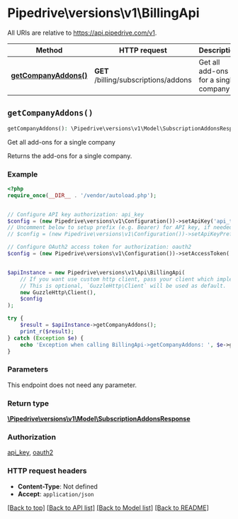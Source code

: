 # Pipedrive\versions\v1\BillingApi

All URIs are relative to https://api.pipedrive.com/v1.

Method | HTTP request | Description
------------- | ------------- | -------------
[**getCompanyAddons()**](BillingApi.md#getCompanyAddons) | **GET** /billing/subscriptions/addons | Get all add-ons for a single company


## `getCompanyAddons()`

```php
getCompanyAddons(): \Pipedrive\versions\v1\Model\SubscriptionAddonsResponse
```

Get all add-ons for a single company

Returns the add-ons for a single company.

### Example

```php
<?php
require_once(__DIR__ . '/vendor/autoload.php');


// Configure API key authorization: api_key
$config = (new Pipedrive\versions\v1\Configuration())->setApiKey('api_token', 'YOUR_API_KEY');
// Uncomment below to setup prefix (e.g. Bearer) for API key, if needed
// $config = (new Pipedrive\versions\v1\Configuration())->setApiKeyPrefix('api_token', 'Bearer');

// Configure OAuth2 access token for authorization: oauth2
$config = (new Pipedrive\versions\v1\Configuration())->setAccessToken('YOUR_ACCESS_TOKEN');


$apiInstance = new Pipedrive\versions\v1\Api\BillingApi(
    // If you want use custom http client, pass your client which implements `GuzzleHttp\ClientInterface`.
    // This is optional, `GuzzleHttp\Client` will be used as default.
    new GuzzleHttp\Client(),
    $config
);

try {
    $result = $apiInstance->getCompanyAddons();
    print_r($result);
} catch (Exception $e) {
    echo 'Exception when calling BillingApi->getCompanyAddons: ', $e->getMessage(), PHP_EOL;
}
```

### Parameters

This endpoint does not need any parameter.

### Return type

[**\Pipedrive\versions\v1\Model\SubscriptionAddonsResponse**](../Model/SubscriptionAddonsResponse.md)

### Authorization

[api_key](../README.md#api_key), [oauth2](../README.md#oauth2)

### HTTP request headers

- **Content-Type**: Not defined
- **Accept**: `application/json`

[[Back to top]](#) [[Back to API list]](../README.md#documentation-for-api-endpoints)
[[Back to Model list]](../README.md#documentation-for-models)
[[Back to README]](../README.md)
